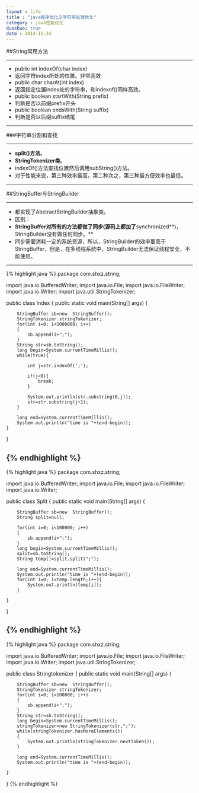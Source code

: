 ```yaml
---
layout : life
title : "java程序优化之字符串处理优化"
category : java性能优化
duoshuo: true
date : 2014-11-24
---
```




##String常用方法

---------------

* public int indexOf(char index)
 * 返回字符index所处的位置。非常高效
* public char charAt(int index) 
 * 返回指定位置index处的字符串，和indexof()同样高效。
* public boolean startWith(String prefix)
 * 判断是否以前缀prefix开头
* public boolean endsWith(String suffix)
 * 判断是否以后缀suffix结尾
 
-----------

###字符串分割和查找

------------

* **split()方法**。
* **StringTokenizer类**。
* indexOf()方法查找位置然后调用subString()方法。
* 对于性能来说，第三种效率最高，第二种次之，第三种最方便效率也最低。

---------------- 

##StringBuffer与StringBuilder

-------------------

* 都实现了AbstractStringBuilder抽象类。
* 区别：
 * **StringBuffer对所有的方法都做了同步(源码上都加了**synchronized**)，StringBuilder没有做任何同步。**
* 同步需要消耗一定的系统资源，所以，StringBuilder的效率要高于StringBuffer，但是，在多线程系统中，StringBuilder无法保证线程安全，不能使用。

-------------
{% highlight java %}
package com.shxz.string;

import java.io.BufferedWriter;
import java.io.File;
import java.io.FileWriter;
import java.io.Writer;
import java.util.StringTokenizer;

public class Index {
	public static void main(String[] args) {
		
		StringBuffer sb=new  StringBuffer();
		StringTokenizer stringTokenizer;
		for(int i=0; i<1000000; i++)
		{
			sb.append(i+";");
		}
		String str=sb.toString();
		long begin=System.currentTimeMillis();
		while(true){
			
			int j=str.indexOf(';');
			
			if(j<0){
				break;
			}
			
			System.out.println(str.substring(0,j));
			str=str.substring(j+1);
		}
		
		long end=System.currentTimeMillis();
		System.out.println("time is "+(end-begin));
	}
}

{% endhighlight %}
-------------
{% highlight java %}
package com.shxz.string;

import java.io.BufferedWriter;
import java.io.File;
import java.io.FileWriter;
import java.io.Writer;

public class Split {
	public static void main(String[] args) {
		

		StringBuffer sb=new  StringBuffer();
		String split=null;
		
		for(int i=0; i<100000; i++)
		{
			sb.append(i+";");
		}
		long begin=System.currentTimeMillis();
		split=sb.toString();
		String temp[]=split.split(";");
		
		long end=System.currentTimeMillis();
		System.out.println("time is "+(end-begin));
		for(int i=0; i<temp.length;i++){
			System.out.println(temp[i]);
		}
	
	}
}

{% endhighlight %}
-------------
{% highlight java %}
package com.shxz.string;

import java.io.BufferedWriter;
import java.io.File;
import java.io.FileWriter;
import java.io.Writer;
import java.util.StringTokenizer;

public class Stringtokenizer {
	public static void main(String[] args) {
		

		StringBuffer sb=new  StringBuffer();
		StringTokenizer stringTokenizer;
		for(int i=0; i<100000; i++)
		{
			sb.append(i+";");
		}
		String str=sb.toString();
		long begin=System.currentTimeMillis();
		stringTokenizer=new StringTokenizer(str,";");
		while(stringTokenizer.hasMoreElements())
		{
			System.out.println(stringTokenizer.nextToken());
		}
		
		long end=System.currentTimeMillis();
		System.out.println("time is "+(end-begin));
	
	}
}
{% endhighlight %}


